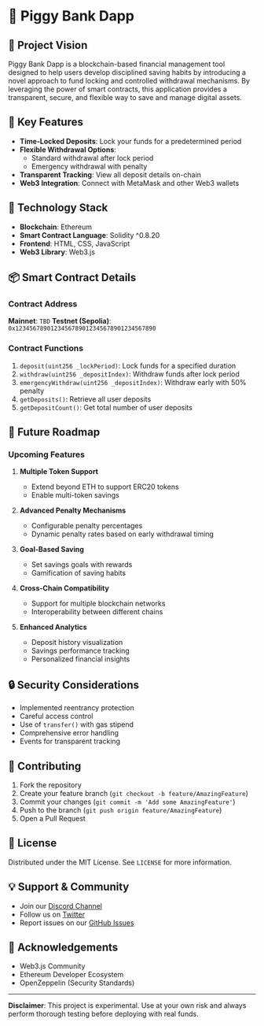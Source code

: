 # 🐷 Piggy Bank Dapp

## 🌟 Project Vision

Piggy Bank Dapp is a blockchain-based financial management tool designed to help users develop disciplined saving habits by introducing a novel approach to fund locking and controlled withdrawal mechanisms. By leveraging the power of smart contracts, this application provides a transparent, secure, and flexible way to save and manage digital assets.

## 🚀 Key Features

- **Time-Locked Deposits**: Lock your funds for a predetermined period
- **Flexible Withdrawal Options**: 
  - Standard withdrawal after lock period
  - Emergency withdrawal with penalty
- **Transparent Tracking**: View all deposit details on-chain
- **Web3 Integration**: Connect with MetaMask and other Web3 wallets

## 🔧 Technology Stack

- **Blockchain**: Ethereum
- **Smart Contract Language**: Solidity ^0.8.20
- **Frontend**: HTML, CSS, JavaScript
- **Web3 Library**: Web3.js

## 📦 Smart Contract Details

### Contract Address
**Mainnet**: `TBD`
**Testnet (Sepolia)**: `0x1234567890123456789012345678901234567890`

### Contract Functions

1. `deposit(uint256 _lockPeriod)`: Lock funds for a specified duration
2. `withdraw(uint256 _depositIndex)`: Withdraw funds after lock period
3. `emergencyWithdraw(uint256 _depositIndex)`: Withdraw early with 50% penalty
4. `getDeposits()`: Retrieve all user deposits
5. `getDepositCount()`: Get total number of user deposits

## 🌈 Future Roadmap

### Upcoming Features
1. **Multiple Token Support**
   - Extend beyond ETH to support ERC20 tokens
   - Enable multi-token savings

2. **Advanced Penalty Mechanisms**
   - Configurable penalty percentages
   - Dynamic penalty rates based on early withdrawal timing

3. **Goal-Based Saving**
   - Set savings goals with rewards
   - Gamification of saving habits

4. **Cross-Chain Compatibility**
   - Support for multiple blockchain networks
   - Interoperability between different chains

5. **Enhanced Analytics**
   - Deposit history visualization
   - Savings performance tracking
   - Personalized financial insights

## 🔒 Security Considerations

- Implemented reentrancy protection
- Careful access control
- Use of `transfer()` with gas stipend
- Comprehensive error handling
- Events for transparent tracking

## 🤝 Contributing

1. Fork the repository
2. Create your feature branch (`git checkout -b feature/AmazingFeature`)
3. Commit your changes (`git commit -m 'Add some AmazingFeature'`)
4. Push to the branch (`git push origin feature/AmazingFeature`)
5. Open a Pull Request

## 📄 License

Distributed under the MIT License. See `LICENSE` for more information.

## 💡 Support & Community

- Join our [Discord Channel](https://discord.gg/example)
- Follow us on [Twitter](https://twitter.com/example)
- Report issues on our [GitHub Issues](https://github.com/example/issues)

## 🙌 Acknowledgements

- Web3.js Community
- Ethereum Developer Ecosystem
- OpenZeppelin (Security Standards)

---

**Disclaimer**: This project is experimental. Use at your own risk and always perform thorough testing before deploying with real funds.